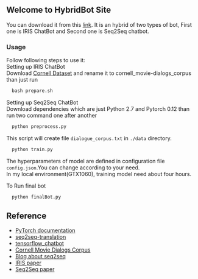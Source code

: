 ## Welcome to HybridBot Site

You can download it from this [link](https://github.com/FundamentalEq/Seq2seqchatBot). It is an hybrid of two types of bot, First one is IRIS ChatBot and Second one is Seq2Seq chatbot.


### Usage

Follow following steps to use it:    
Setting up IRIS ChatBot  
Download [Cornell Dataset](https://www.cs.cornell.edu/~cristian/Cornell_Movie-Dialogs_Corpus.html) and rename it to cornell_movie-dialogs_corpus than just run
```python
  bash prepare.sh
```
Setting up Seq2Seq ChatBot  
Download dependencies which are just Python 2.7 and Pytorch 0.12 than run two command one after another  
```python
  python preprocess.py
```
This script will create file `dialogue_corpus.txt` in `./data` directory.
```python
  python train.py
```
The hyperparameters of model are defined in configuration file `config.json`.You can change according to your need.  
In my local environment(GTX1060), training model need about four hours.  

To Run final bot
```python
  python finalBot.py
```

## Reference
- [PyTorch documentation](http://pytorch.org/docs/0.1.12/)
- [seq2seq-translation](https://github.com/spro/practical-pytorch/tree/master/seq2seq-translation)
- [tensorflow_chatbot](https://github.com/llSourcell/tensorflow_chatbot)
- [Cornell Movie Dialogs Corpus](https://github.com/suriyadeepan/datasets/tree/master/seq2seq/cornell_movie_corpus)
- [Blog about seq2seq](http://suriyadeepan.github.io/2016-06-28-easy-seq2seq/)
- [IRIS paper](https://www.semanticscholar.org/paper/IRIS-a-Chat-oriented-Dialogue-System-based-on-the-Banchs-Li/9528fa09fbd918618dbd1bac72fe8c24f5574400)
- [Seq2Seq paper](https://arxiv.org/pdf/1506.05869.pdf)
